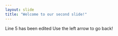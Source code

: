 ```yaml
---
layout: slide
title: "Welcome to our second slide!"
---
```

Line 5 has been edited
Use the left arrow to go back!
